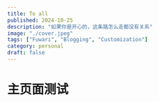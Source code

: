 ```yaml
---
title: To all 
published: 2024-10-25
description: "如果你是开心的，这条路怎么走都没有关系"
image: "./cover.jpeg"
tags: ["Fuwari", "Blogging", "Customization"]
category: personal
draft: false
---
```


# 主页面测试